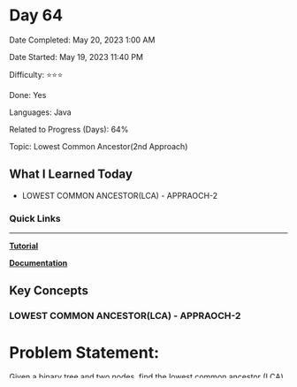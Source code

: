 # Day 64

Date Completed: May 20, 2023 1:00 AM

Date Started: May 19, 2023 11:40 PM

Difficulty: ⭐⭐⭐

Done: Yes

Languages: Java

Related to Progress (Days): 64%

Topic: Lowest Common Ancestor(2nd Approach)

## What I Learned Today

- LOWEST COMMON ANCESTOR(LCA) - APPRAOCH-2

### Quick Links

---

[**Tutorial**](https://youtu.be/_-QHfMDde90)

[**Documentation**](https://www.geeksforgeeks.org/lowest-common-ancestor-binary-tree-set-1/)

## Key Concepts

### LOWEST COMMON ANCESTOR(LCA) - APPRAOCH-2

# **Problem Statement:**

Given a binary tree and two nodes, find the lowest common ancestor (LCA) of the two nodes.

# **Example:**

```
markdownCopy code
        1
       / \
      2   3
     / \   \
    4   5   6
             \
              7

```

LCA of nodes 4 and 5: 2

# **Explanation:**

The lowest common ancestor (LCA) of two nodes in a binary tree is the deepest node that is a common ancestor of both nodes. In the given example, the LCA of nodes 4 and 5 is node 2.

# **Approach:**

To find the lowest common ancestor (LCA) of two nodes with O(1) space complexity, we can follow these steps:

1. If the current node is null or the current node's data matches either of the target nodes' data, return the current node.
2. Recursively call **`lca2`** on the left and right subtrees.
3. If the left LCA is null, return the right LCA.
4. If the right LCA is null, return the left LCA.
5. If both the left and right LCA are not null, it means the target nodes are present in different subtrees, so the current node is the LCA.
6. Return the current node.

# **Pseudocode:**

```
kotlinCopy code
lca2(root, n1, n2):
    if root is null or root.data is equal to n1 or root.data is equal to n2:
        return root

    leftLca = lca2(root.left, n1, n2)
    rightLca = lca2(root.right, n1, n2)

    if rightLca is null:
        return leftLca

    if leftLca is null:
        return rightLca

    return root

```

# **Dry Run:**

Given binary tree:

```
markdownCopy code
        1
       / \
      2   3
     / \   \
    4   5   6
             \
              7

```

Finding LCA of nodes 4 and 5.

1. Check if the current node (1) is null or matches either of the target nodes (4 or 5). None of the conditions are met.
2. Recursively call **`lca2`** on the left subtree (2, 4, 5).
    - Check if the current node (2) is null or matches either of the target nodes (4 or 5). None of the conditions are met.
    - Recursively call **`lca2`** on the left subtree (4, 4, 5).
        - Check if the current node (4) is null or matches either of the target nodes (4 or 5). The current node matches n1 (4).
        - Return node 4.
    - Recursively call **`lca2`** on the right subtree (5, 4, 5).
        - Check if the current node (5) is null or matches either of the target nodes (4 or 5). The current node matches n2 (5).
        - Return node 5.
    - The left LCA is node 4, and the right LCA is node 5.
    - Return node 2.
3. Check if the left LCA is null. It is not null, so continue.
4. Check if the right LCA is null. It is not null, so continue.
5. Since both the left and right LCA are not null, the current node (1) is the LCA.
6. Return node 1 as the lowest common ancestor (LCA) of nodes 4 and 5.

The lowest common ancestor (LCA) of nodes 4 and 5 is node 1.

## Code Snippets

```java
public static Node lca2(Node root, int n1, int n2) {// Tc O(N) sc O(1)
        if (root == null || root.data == n1 || root.data == n2) {
            return root;
        }
        Node leftLca = lca2(root.left, n1, n2);
        Node rightLca = lca2(root.right, n1, n2);

        // leftLca = value and rightLca = null
        if (rightLca == null) {
            return leftLca;
        }
        // leftLca = null and rightLca = value

        if (leftLca == null) {
            return rightLca;
        }
//        if 1 value of 'n' is in leftSubtree(leftLca) and 1 is in rightSubtree(rightLca) the root itself is LCA
        return root;
    }
```

## Challenges Experienced

Not at all just recursion stuff.

## Resources Used

Alpha, Youtube, ChatGPT, GeeksForGeeks
